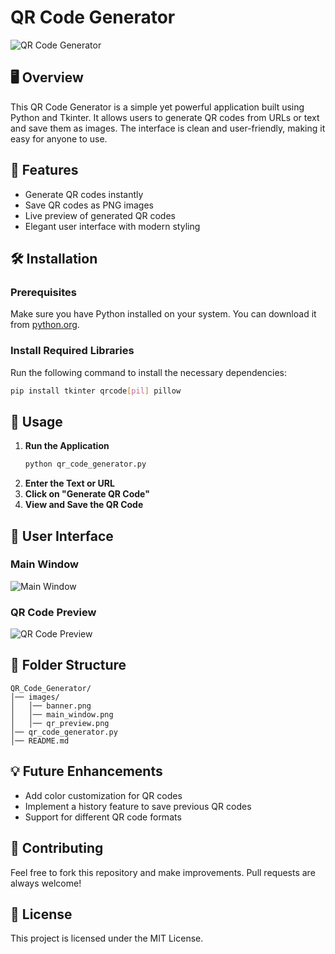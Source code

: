 # QR Code Generator

![QR Code Generator](images/banner.png)

## 🖥️ Overview
This QR Code Generator is a simple yet powerful application built using Python and Tkinter. It allows users to generate QR codes from URLs or text and save them as images. The interface is clean and user-friendly, making it easy for anyone to use.

## 🚀 Features
- Generate QR codes instantly
- Save QR codes as PNG images
- Live preview of generated QR codes
- Elegant user interface with modern styling

## 🛠️ Installation
### Prerequisites
Make sure you have Python installed on your system. You can download it from [python.org](https://www.python.org/downloads/).

### Install Required Libraries
Run the following command to install the necessary dependencies:
```sh
pip install tkinter qrcode[pil] pillow
```

## 📖 Usage
1. **Run the Application**
   ```sh
   python qr_code_generator.py
   ```
2. **Enter the Text or URL**
3. **Click on "Generate QR Code"**
4. **View and Save the QR Code**

## 🎨 User Interface
### Main Window
![Main Window](images/main_window.png)

### QR Code Preview
![QR Code Preview](images/qr_preview.png)

## 📂 Folder Structure
```
QR_Code_Generator/
│── images/
│   │── banner.png
│   │── main_window.png
│   │── qr_preview.png
│── qr_code_generator.py
│── README.md
```

## 💡 Future Enhancements
- Add color customization for QR codes
- Implement a history feature to save previous QR codes
- Support for different QR code formats

## 🤝 Contributing
Feel free to fork this repository and make improvements. Pull requests are always welcome!

## 📜 License
This project is licensed under the MIT License.

